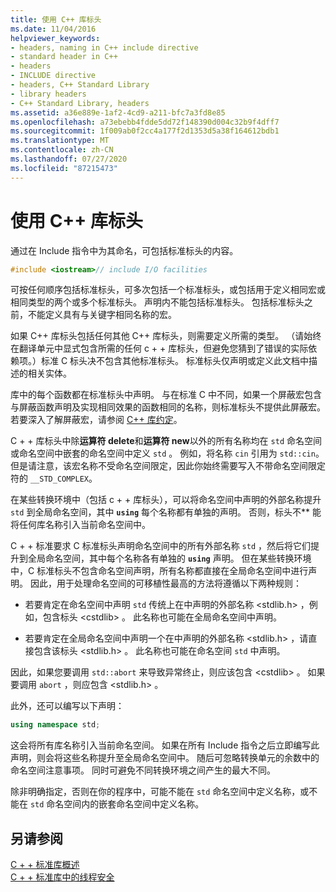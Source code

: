 ```yaml
---
title: 使用 C++ 库标头
ms.date: 11/04/2016
helpviewer_keywords:
- headers, naming in C++ include directive
- standard header in C++
- headers
- INCLUDE directive
- headers, C++ Standard Library
- library headers
- C++ Standard Library, headers
ms.assetid: a36e889e-1af2-4cd9-a211-bfc7a3fd8e85
ms.openlocfilehash: a73ebebb4fdde5dd72f148390d004c32b9f4dff7
ms.sourcegitcommit: 1f009ab0f2cc4a177f2d1353d5a38f164612bdb1
ms.translationtype: MT
ms.contentlocale: zh-CN
ms.lasthandoff: 07/27/2020
ms.locfileid: "87215473"
---
```

# <a name="using-c-library-headers"></a>使用 C++ 库标头

通过在 Include 指令中为其命名，可包括标准标头的内容。

```cpp
#include <iostream>// include I/O facilities
```

可按任何顺序包括标准标头，可多次包括一个标准标头，或包括用于定义相同宏或相同类型的两个或多个标准标头。 声明内不能包括标准标头。 包括标准标头之前，不能定义具有与关键字相同名称的宏。

如果 C++ 库标头包括任何其他 C++ 库标头，则需要定义所需的类型。 （请始终在翻译单元中显式包含所需的任何 c + + 库标头，但避免您猜到了错误的实际依赖项。）标准 C 标头决不包含其他标准标头。 标准标头仅声明或定义此文档中描述的相关实体。

库中的每个函数都在标准标头中声明。 与在标准 C 中不同，如果一个屏蔽宏包含与屏蔽函数声明及实现相同效果的函数相同的名称，则标准标头不提供此屏蔽宏。 若要深入了解屏蔽宏，请参阅 [C++ 库约定](../standard-library/cpp-library-conventions.md)。

C + + 库标头中除**运算符 delete**和**运算符 new**以外的所有名称均在 `std` 命名空间或命名空间中嵌套的命名空间中定义 `std` 。 例如，将名称 `cin` 引用为 `std::cin`。 但是请注意，该宏名称不受命名空间限定，因此你始终需要写入不带命名空间限定符的 `__STD_COMPLEX`。

在某些转换环境中（包括 c + + 库标头），可以将命名空间中声明的外部名称提升 `std` 到全局命名空间，其中 **`using`** 每个名称都有单独的声明。 否则，标头不** 能将任何库名称引入当前命名空间中。

C + + 标准要求 C 标准标头声明命名空间中的所有外部名称 `std` ，然后将它们提升到全局命名空间，其中每个名称各有单独的 **`using`** 声明。 但在某些转换环境中，C 标准标头不包含命名空间声明，所有名称都直接在全局命名空间中进行声明。 因此，用于处理命名空间的可移植性最高的方法将遵循以下两种规则：

- 若要肯定在命名空间中声明 `std` 传统上在中声明的外部名称 \<stdlib.h> ，例如，包含标头 \<cstdlib> 。 此名称也可能在全局命名空间中声明。

- 若要肯定在全局命名空间中声明一个在中声明的外部名称 \<stdlib.h> ，请直接包含该标头 \<stdlib.h> 。 此名称也可能在命名空间 `std` 中声明。

因此，如果您要调用 `std::abort` 来导致异常终止，则应该包含 \<cstdlib> 。 如果要调用 `abort` ，则应包含 \<stdlib.h> 。

此外，还可以编写以下声明：

```cpp
using namespace std;
```

这会将所有库名称引入当前命名空间。 如果在所有 Include 指令之后立即编写此声明，则会将这些名称提升至全局命名空间中。 随后可忽略转换单元的余数中的命名空间注意事项。 同时可避免不同转换环境之间产生的最大不同。

除非明确指定，否则在你的程序中，可能不能在 `std` 命名空间中定义名称，或不能在 `std` 命名空间内的嵌套命名空间中定义名称。

## <a name="see-also"></a>另请参阅

[C + + 标准库概述](../standard-library/cpp-standard-library-overview.md)\
[C + + 标准库中的线程安全](../standard-library/thread-safety-in-the-cpp-standard-library.md)
